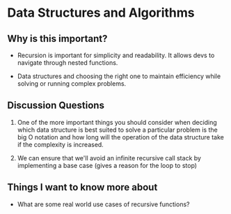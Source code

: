 # Data Structures and Algorithms

## Why is this important?

- Recursion is important for simplicity and readability.  It allows devs to navigate through nested functions.

- Data structures and choosing the right one to maintain efficiency while solving or running complex problems.

## Discussion Questions

1. One of the more important things you should consider when deciding which data structure is best suited to solve a particular problem is the big O notation and how long will the operation of the data structure take if the complexity is increased.

2. We can ensure that we'll avoid an infinite recursive call stack by implementing a base case (gives a reason for the loop to stop)

## Things I want to know more about 

- What are some real world use cases of recursive functions?
